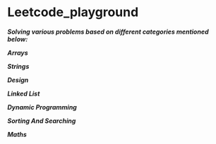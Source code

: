 # Leetcode_playground

***Solving various problems based on different categories mentioned below:***

***Arrays***

***Strings***

***Design***

***Linked List***

***Dynamic Programming***

***Sorting And Searching***

***Maths***



